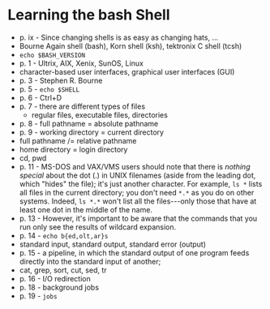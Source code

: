 # Learning the bash Shell

- p. ix - Since changing shells is as easy as changing hats, ...
- Bourne Again shell (bash), Korn shell (ksh), tektronix C shell (tcsh)
- `echo $BASH_VERSION`
- p. 1 - Ultrix, AIX, Xenix, SunOS, Linux
- character-based user interfaces, graphical user interfaces (GUI)
- p. 3 - Stephen R. Bourne
- p. 5 - `echo $SHELL`
- p. 6 - Ctrl+D
- p. 7 - there are different types of files
    - regular files, executable files, directories
- p. 8 - full pathname = absolute pathname
- p. 9 - working directory = current directory
- full pathname /= relative pathname
- home directory = login directory
- cd, pwd
- p. 11 - MS-DOS and VAX/VMS users should note that there is *nothing special* about the dot (.) in UNIX filenames (aside from the leading dot, which "hides" the file); it's just another character. For example, `ls *` lists all files in the current directory; you don't need `*.*` as you do on other systems. Indeed, `ls *.*` won't list all the files---only those that have at least one dot in the middle of the name.
- p. 13 - However, it's important to be aware that the commands that you run only see the results of wildcard expansion.
- p. 14 - `echo b{ed,olt,ar}s`
- standard input, standard output, standard error (output)
- p. 15 - a pipeline, in which the standard output of one program feeds directly into the standard input of another;
- cat, grep, sort, cut, sed, tr
- p. 16 - I/O redirection
- p. 18 - background jobs
- p. 19 - `jobs`
